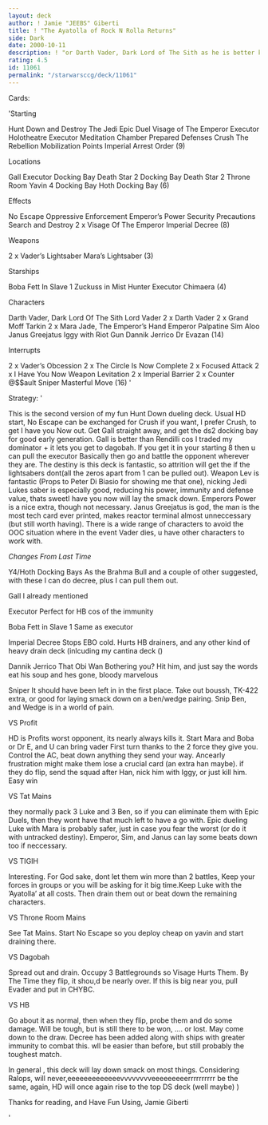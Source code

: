 ```yaml
---
layout: deck
author: ! Jamie "JEEBS" Giberti
title: ! "The Ayatolla of Rock N Rolla Returns"
side: Dark
date: 2000-10-11
description: ! "or Darth Vader, Dark Lord of The Sith as he is better known"
rating: 4.5
id: 11061
permalink: "/starwarsccg/deck/11061"
---
```

Cards: 

'Starting

Hunt Down and Destroy The Jedi
Epic Duel
Visage of The Emperor
Executor Holotheatre
Executor Meditation Chamber
Prepared Defenses
Crush The Rebellion
Mobilization Points
Imperial Arrest Order (9)

Locations

Gall
Executor Docking Bay
Death Star 2 Docking Bay
Death Star 2 Throne Room
Yavin 4 Docking Bay
Hoth Docking Bay (6)

Effects

No Escape
Oppressive Enforcement
Emperor’s Power
Security Precautions
Search and Destroy
2 x Visage Of The Emperor
Imperial Decree (8)

Weapons

2 x Vader’s Lightsaber
Mara’s Lightsaber (3)

Starships

Boba Fett In Slave 1
Zuckuss in Mist Hunter
Executor
Chimaera (4)

Characters

Darth Vader, Dark Lord Of The Sith
Lord Vader
2 x Darth Vader
2 x Grand Moff Tarkin
2 x Mara Jade, The Emperor’s Hand
Emperor Palpatine
Sim Aloo
Janus Greejatus
Iggy with Riot Gun
Dannik Jerrico
Dr Evazan (14)

Interrupts

2 x Vader’s Obcession
2 x The Circle Is Now Complete
2 x Focused Attack
2 x I Have You Now
Weapon Levitation
2 x Imperial Barrier
2 x Counter @$$ault
Sniper
Masterful Move (16)
'

Strategy: '

This is the second version of my fun Hunt Down dueling deck. Usual HD start, No Escape can be exchanged for Crush if you want, I prefer Crush, to get I have you Now out. Get Gall straight away, and get the ds2 docking bay for good early generation. Gall is better than Rendilli cos I traded my dominator + it lets you get to dagobah. If you get it in your starting 8 then u can pull the executor Basically then go and battle the opponent wherever they are. The destiny is this deck is fantastic, so attrition will get the if the lightsabers dont(all the zeros apart from 1 can be pulled out). Weapon Lev is fantastic (Props to Peter Di Biasio for showing me that one), nicking Jedi Lukes saber is especially good, reducing his power, immunity and defense value, thats sweetI have you now will lay the smack down. Emperors Power is a nice extra, though not necessary. Janus Greejatus is god, the man is the most tech card ever printed, makes reactor terminal almost unneccessary (but still worth having). There is a wide range of characters to avoid the OOC situation where in the event Vader dies, u have other characters to work with.

*Changes From Last Time*

Y4/Hoth Docking Bays
As the Brahma Bull and a couple of other suggested, with these I can do decree, plus I can pull them out.

Gall I already mentioned

Executor
Perfect for HB cos of the immunity

Boba Fett in Slave 1
Same as executor

Imperial Decree
Stops EBO cold. Hurts HB drainers, and any other kind of heavy drain deck (inlcuding my cantina deck ()

Dannik Jerrico
That Obi Wan Bothering you? Hit him, and just say the words eat his soup and hes gone, bloody marvelous

Sniper It should have been left in in the first place. Take out boussh, TK-422 extra, or good for laying smack down on a ben/wedge pairing. Snip Ben, and Wedge is in a world of pain.


VS Profit

HD is Profits worst opponent, its nearly always kills it. Start Mara and Boba or Dr E, and U can bring vader First turn thanks to the 2 force they give you. Control the AC, beat down anything they send your way. Ancearly frustration might make them lose a crucial card (an extra han maybe). if they do flip, send the squad after Han, nick him with Iggy, or just kill him. Easy win

VS Tat Mains

they normally pack 3 Luke and 3 Ben, so if you can eliminate them with Epic Duels, then they wont have that much left to have a go with. Epic dueling Luke with Mara is probably safer, just in case you fear the worst (or do it with untracked destiny). Emperor, Sim, and Janus can lay some beats down too if neccessary.

VS TIGIH

Interesting. For God sake, dont let them win more than 2 battles, Keep your forces in groups or you will be asking for it big time.Keep Luke with the ’Ayatolla’ at all costs. Then drain them out or beat down the remaining characters.

VS Throne Room Mains

See Tat Mains. Start No Escape so you deploy cheap on yavin and start draining there.

VS Dagobah

Spread out and drain. Occupy 3 Battlegrounds so Visage Hurts Them. By The Time they flip, it shou,d be nearly over. If this is big near you, pull Evader and put in CHYBC.

VS HB

Go about it as normal, then when they flip, probe them and do some damage. Will be tough, but is still there to be won, .... or lost. May come down to the draw.  Decree has been added along with ships with greater immunity to combat this. wll be easier than before, but still probably the toughest match.

In general , this deck will lay down smack on most things. Considering Ralops, will never,eeeeeeeeeeeeevvvvvvvveeeeeeeeerrrrrrrrrr be the same, again, HD will once again rise to the top DS deck (well maybe) )


Thanks for reading, and Have Fun Using, Jamie Giberti

'
